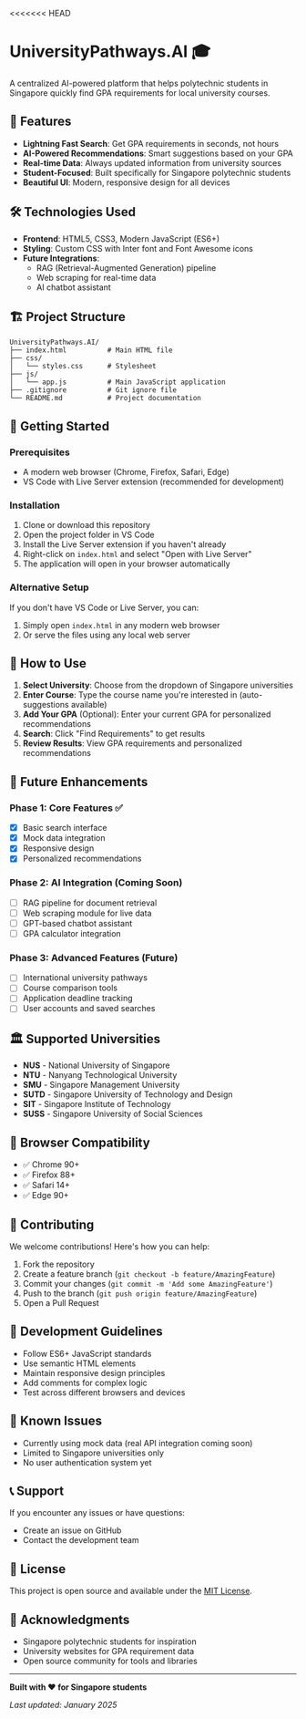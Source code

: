 <<<<<<< HEAD
# UniversityPathways.AI 🎓

A centralized AI-powered platform that helps polytechnic students in Singapore quickly find GPA requirements for local university courses.

## 🚀 Features

- **Lightning Fast Search**: Get GPA requirements in seconds, not hours
- **AI-Powered Recommendations**: Smart suggestions based on your GPA
- **Real-time Data**: Always updated information from university sources
- **Student-Focused**: Built specifically for Singapore polytechnic students
- **Beautiful UI**: Modern, responsive design for all devices

## 🛠️ Technologies Used

- **Frontend**: HTML5, CSS3, Modern JavaScript (ES6+)
- **Styling**: Custom CSS with Inter font and Font Awesome icons
- **Future Integrations**: 
  - RAG (Retrieval-Augmented Generation) pipeline
  - Web scraping for real-time data
  - AI chatbot assistant

## 🏗️ Project Structure

```
UniversityPathways.AI/
├── index.html          # Main HTML file
├── css/
│   └── styles.css      # Stylesheet
├── js/
│   └── app.js          # Main JavaScript application
├── .gitignore          # Git ignore file
└── README.md           # Project documentation
```

## 🚀 Getting Started

### Prerequisites

- A modern web browser (Chrome, Firefox, Safari, Edge)
- VS Code with Live Server extension (recommended for development)

### Installation

1. Clone or download this repository
2. Open the project folder in VS Code
3. Install the Live Server extension if you haven't already
4. Right-click on `index.html` and select "Open with Live Server"
5. The application will open in your browser automatically

### Alternative Setup

If you don't have VS Code or Live Server, you can:
1. Simply open `index.html` in any modern web browser
2. Or serve the files using any local web server

## 🎯 How to Use

1. **Select University**: Choose from the dropdown of Singapore universities
2. **Enter Course**: Type the course name you're interested in (auto-suggestions available)
3. **Add Your GPA** (Optional): Enter your current GPA for personalized recommendations
4. **Search**: Click "Find Requirements" to get results
5. **Review Results**: View GPA requirements and personalized recommendations

## 🔮 Future Enhancements

### Phase 1: Core Features ✅
- [x] Basic search interface
- [x] Mock data integration
- [x] Responsive design
- [x] Personalized recommendations

### Phase 2: AI Integration (Coming Soon)
- [ ] RAG pipeline for document retrieval
- [ ] Web scraping module for live data
- [ ] GPT-based chatbot assistant
- [ ] GPA calculator integration

### Phase 3: Advanced Features (Future)
- [ ] International university pathways
- [ ] Course comparison tools
- [ ] Application deadline tracking
- [ ] User accounts and saved searches

## 🏛️ Supported Universities

- **NUS** - National University of Singapore
- **NTU** - Nanyang Technological University
- **SMU** - Singapore Management University
- **SUTD** - Singapore University of Technology and Design
- **SIT** - Singapore Institute of Technology
- **SUSS** - Singapore University of Social Sciences

## 📱 Browser Compatibility

- ✅ Chrome 90+
- ✅ Firefox 88+
- ✅ Safari 14+
- ✅ Edge 90+

## 🤝 Contributing

We welcome contributions! Here's how you can help:

1. Fork the repository
2. Create a feature branch (`git checkout -b feature/AmazingFeature`)
3. Commit your changes (`git commit -m 'Add some AmazingFeature'`)
4. Push to the branch (`git push origin feature/AmazingFeature`)
5. Open a Pull Request

## 📝 Development Guidelines

- Follow ES6+ JavaScript standards
- Use semantic HTML elements
- Maintain responsive design principles
- Add comments for complex logic
- Test across different browsers and devices

## 🐛 Known Issues

- Currently using mock data (real API integration coming soon)
- Limited to Singapore universities only
- No user authentication system yet

## 📞 Support

If you encounter any issues or have questions:
- Create an issue on GitHub
- Contact the development team

## 📄 License

This project is open source and available under the [MIT License](LICENSE).

## 🙏 Acknowledgments

- Singapore polytechnic students for inspiration
- University websites for GPA requirement data
- Open source community for tools and libraries

---

**Built with ❤️ for Singapore students**

*Last updated: January 2025*
